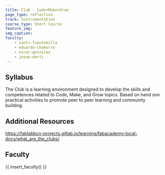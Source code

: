 ```yaml
---
title: Club - Code+Make+Grow
page_type: reflection
track: Instrumentation
course_type: Short Course
feature_img: 
img_caption: 
faculty: 
    - santi-fuentemilla
    - eduardo-chamorro
    - oscar-gonzalez
    - josep-marti
---
```


## Syllabus
 
The Club is a learning environment designed to develop the skills and competences related to Code, Make, and Grow topics. Based on hand son practical activities to promote peer to peer learning and community building.

## Additional Resources
https://fablabbcn-projects.gitlab.io/learning/fabacademy-local-docs/what_are_the_clubs/

## Faculty

{{ insert_faculty() }}
